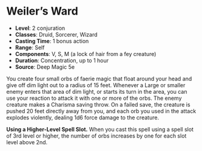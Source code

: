 # Weiler’s Ward

- **Level**: 2 conjuration
- **Classes**: Druid, Sorcerer, Wizard
- **Casting Time**: 1 bonus action
- **Range**: Self
- **Components**: V, S, M (a lock of hair from a fey creature)
- **Duration**: Concentration, up to 1 hour
- **Source**: Deep Magic 5e

You create four small orbs of faerie magic that float around your head and give off dim light out to a radius of 15 feet. Whenever a Large or smaller enemy enters that area of dim light, or starts its turn in the area, you can use your reaction to attack it with one or more of the orbs. The enemy creature makes a Charisma saving throw. On a failed save, the creature is pushed 20 feet directly away from you, and each orb you used in the attack explodes violently, dealing 1d6 force damage to the creature.

**Using a Higher-Level Spell Slot.** When you cast this spell using a spell slot of 3rd level or higher, the number of orbs increases by one for each slot level above 2nd.

